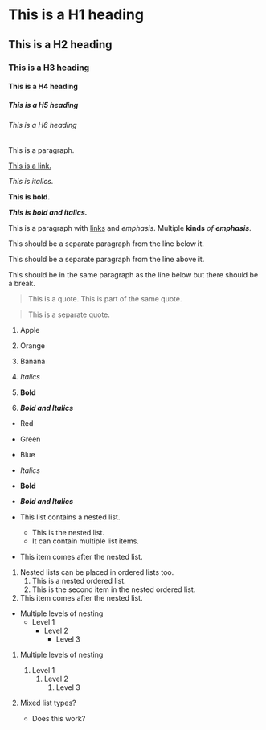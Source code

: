 # This is a H1 heading

## This is a H2 heading

### This is a H3 heading

#### This is a H4 heading

##### This is a H5 heading

###### This is a H6 heading

This is a paragraph.

[This is a link.](https://google.com)

_This is italics._

**This is bold.**

**_This is bold and italics._**

This is a paragraph with [links](https://google.com) and _emphasis_. Multiple **kinds** _of_ **_emphasis_**.

This should be a separate paragraph from the line below it.

This should be a separate paragraph from the line above it.

This should be in the same paragraph as the line below
but there should be a break.

> This is a quote.
> This is part of the same quote.

> This is a separate quote.

1. Apple
2. Orange
3. Banana

4. _Italics_
5. **Bold**
6. **_Bold and Italics_**

- Red
- Green
- Blue

- _Italics_
- **Bold**
- **_Bold and Italics_**

- This list contains a nested list.
  - This is the nested list.
  - It can contain multiple list items.
- This item comes after the nested list.

1. Nested lists can be placed in ordered lists too.
   1. This is a nested ordered list.
   2. This is the second item in the nested ordered list.
2. This item comes after the nested list.

- Multiple levels of nesting
  - Level 1
    - Level 2
      - Level 3

1. Multiple levels of nesting
   1. Level 1
      1. Level 2
         1. Level 3

1. Mixed list types?
   - Does this work?
